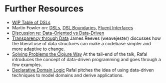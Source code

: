# Further Resources

- [WIP Table of DSLs](https://docs.google.com/spreadsheets/d/13Ikukos3Kj0fXqu3z2bwImG_3e7SPVmXAT5UQ1TQ-yo/edit?usp=sharing)
- Martin Fowler on: [DSLs](https://www.martinfowler.com/bliki/DomainSpecificLanguage.html), [DSL Boundaries](https://www.martinfowler.com/bliki/DslBoundary.html), [Fluent Interfaces](https://www.martinfowler.com/bliki/FluentInterface.html)
- [Discussion re: Data-Oriented vs Data-Driven](https://clojureverse.org/t/clojure-a-pragmatic-data-driven-language/4565)
- [Transparency through Data](https://www.youtube.com/watch?v=zznwKCifC1A)
  James Reeves (weavejester) discusses how the liberal use of data structures can make a codebase simpler and more adaptive to change.
- [Solving Problems the Clojure Way](https://youtu.be/vK1DazRK_a0?t=3285)
  At the tail-end of the talk, Rafal introduces the concept of data-driven programming and goes through a few examples.
- [Declarative Domain Logic](https://www.youtube.com/watch?v=TFQlpBEpeks)
  Rafal pitches the idea of using data-driven techniques to model domains and derive applications.
